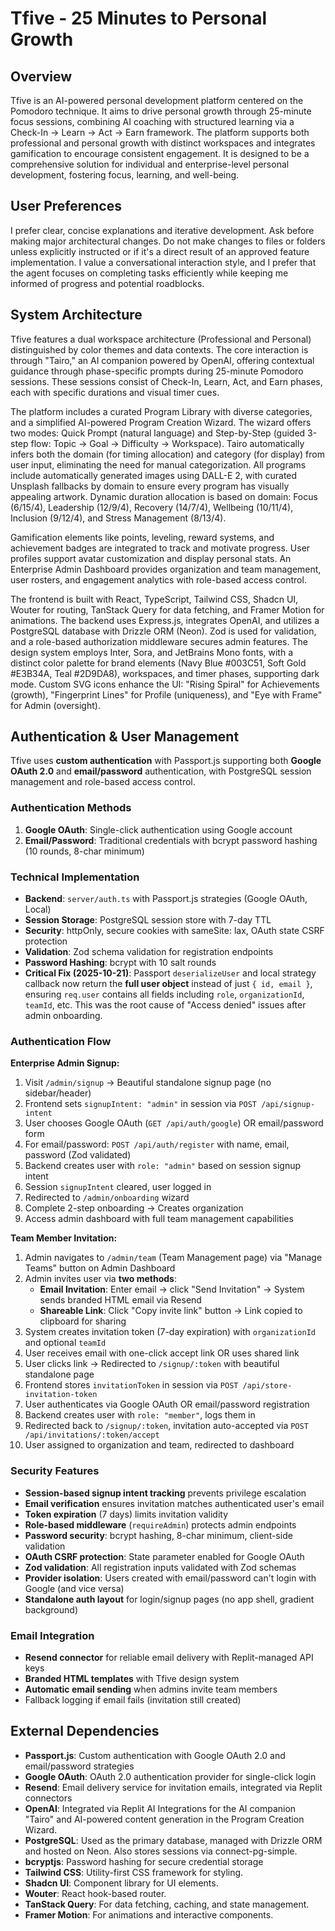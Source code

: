 # Tfive - 25 Minutes to Personal Growth

## Overview
Tfive is an AI-powered personal development platform centered on the Pomodoro technique. It aims to drive personal growth through 25-minute focus sessions, combining AI coaching with structured learning via a Check-In → Learn → Act → Earn framework. The platform supports both professional and personal growth with distinct workspaces and integrates gamification to encourage consistent engagement. It is designed to be a comprehensive solution for individual and enterprise-level personal development, fostering focus, learning, and well-being.

## User Preferences
I prefer clear, concise explanations and iterative development. Ask before making major architectural changes. Do not make changes to files or folders unless explicitly instructed or if it's a direct result of an approved feature implementation. I value a conversational interaction style, and I prefer that the agent focuses on completing tasks efficiently while keeping me informed of progress and potential roadblocks.

## System Architecture
Tfive features a dual workspace architecture (Professional and Personal) distinguished by color themes and data contexts. The core interaction is through "Tairo," an AI companion powered by OpenAI, offering contextual guidance through phase-specific prompts during 25-minute Pomodoro sessions. These sessions consist of Check-In, Learn, Act, and Earn phases, each with specific durations and visual timer cues.

The platform includes a curated Program Library with diverse categories, and a simplified AI-powered Program Creation Wizard. The wizard offers two modes: Quick Prompt (natural language) and Step-by-Step (guided 3-step flow: Topic → Goal → Difficulty → Workspace). Tairo automatically infers both the domain (for timing allocation) and category (for display) from user input, eliminating the need for manual categorization. All programs include automatically generated images using DALL-E 2, with curated Unsplash fallbacks by domain to ensure every program has visually appealing artwork. Dynamic duration allocation is based on domain: Focus (6/15/4), Leadership (12/9/4), Recovery (14/7/4), Wellbeing (10/11/4), Inclusion (9/12/4), and Stress Management (8/13/4).

Gamification elements like points, leveling, reward systems, and achievement badges are integrated to track and motivate progress. User profiles support avatar customization and display personal stats. An Enterprise Admin Dashboard provides organization and team management, user rosters, and engagement analytics with role-based access control.

The frontend is built with React, TypeScript, Tailwind CSS, Shadcn UI, Wouter for routing, TanStack Query for data fetching, and Framer Motion for animations. The backend uses Express.js, integrates OpenAI, and utilizes a PostgreSQL database with Drizzle ORM (Neon). Zod is used for validation, and a role-based authorization middleware secures admin features. The design system employs Inter, Sora, and JetBrains Mono fonts, with a distinct color palette for brand elements (Navy Blue #003C51, Soft Gold #E3B34A, Teal #2D9DA8), workspaces, and timer phases, supporting dark mode. Custom SVG icons enhance the UI: "Rising Spiral" for Achievements (growth), "Fingerprint Lines" for Profile (uniqueness), and "Eye with Frame" for Admin (oversight).

## Authentication & User Management
Tfive uses **custom authentication** with Passport.js supporting both **Google OAuth 2.0** and **email/password** authentication, with PostgreSQL session management and role-based access control.

### Authentication Methods
1. **Google OAuth**: Single-click authentication using Google account
2. **Email/Password**: Traditional credentials with bcrypt password hashing (10 rounds, 8-char minimum)

### Technical Implementation
- **Backend**: `server/auth.ts` with Passport.js strategies (Google OAuth, Local)
- **Session Storage**: PostgreSQL session store with 7-day TTL
- **Security**: httpOnly, secure cookies with sameSite: lax, OAuth state CSRF protection
- **Validation**: Zod schema validation for registration endpoints
- **Password Hashing**: bcrypt with 10 salt rounds
- **Critical Fix (2025-10-21)**: Passport `deserializeUser` and local strategy callback now return the **full user object** instead of just `{ id, email }`, ensuring `req.user` contains all fields including `role`, `organizationId`, `teamId`, etc. This was the root cause of "Access denied" issues after admin onboarding.

### Authentication Flow
**Enterprise Admin Signup:**
1. Visit `/admin/signup` → Beautiful standalone signup page (no sidebar/header)
2. Frontend sets `signupIntent: "admin"` in session via `POST /api/signup-intent`
3. User chooses Google OAuth (`GET /api/auth/google`) OR email/password form
4. For email/password: `POST /api/auth/register` with name, email, password (Zod validated)
5. Backend creates user with `role: "admin"` based on session signup intent
6. Session `signupIntent` cleared, user logged in
7. Redirected to `/admin/onboarding` wizard
8. Complete 2-step onboarding → Creates organization
9. Access admin dashboard with full team management capabilities

**Team Member Invitation:**
1. Admin navigates to `/admin/team` (Team Management page) via "Manage Teams" button on Admin Dashboard
2. Admin invites user via **two methods**:
   - **Email Invitation**: Enter email → click "Send Invitation" → System sends branded HTML email via Resend
   - **Shareable Link**: Click "Copy invite link" button → Link copied to clipboard for sharing
3. System creates invitation token (7-day expiration) with `organizationId` and optional `teamId`
4. User receives email with one-click accept link OR uses shared link
5. User clicks link → Redirected to `/signup/:token` with beautiful standalone page
6. Frontend stores `invitationToken` in session via `POST /api/store-invitation-token`
7. User authenticates via Google OAuth OR email/password registration
8. Backend creates user with `role: "member"`, logs them in
9. Redirected back to `/signup/:token`, invitation auto-accepted via `POST /api/invitations/:token/accept`
10. User assigned to organization and team, redirected to dashboard

### Security Features
- **Session-based signup intent tracking** prevents privilege escalation
- **Email verification** ensures invitation matches authenticated user's email
- **Token expiration** (7 days) limits invitation validity
- **Role-based middleware** (`requireAdmin`) protects admin endpoints
- **Password security**: bcrypt hashing, 8-char minimum, client-side validation
- **OAuth CSRF protection**: State parameter enabled for Google OAuth
- **Zod validation**: All registration inputs validated with Zod schemas
- **Provider isolation**: Users created with email/password can't login with Google (and vice versa)
- **Standalone auth layout** for login/signup pages (no app shell, gradient background)

### Email Integration
- **Resend connector** for reliable email delivery with Replit-managed API keys
- **Branded HTML templates** with Tfive design system
- **Automatic email sending** when admins invite team members
- Fallback logging if email fails (invitation still created)

## External Dependencies
- **Passport.js**: Custom authentication with Google OAuth 2.0 and email/password strategies
- **Google OAuth**: OAuth 2.0 authentication provider for single-click login
- **Resend**: Email delivery service for invitation emails, integrated via Replit connectors
- **OpenAI**: Integrated via Replit AI Integrations for the AI companion "Tairo" and AI-powered content generation in the Program Creation Wizard.
- **PostgreSQL**: Used as the primary database, managed with Drizzle ORM and hosted on Neon. Also stores sessions via connect-pg-simple.
- **bcryptjs**: Password hashing for secure credential storage
- **Tailwind CSS**: Utility-first CSS framework for styling.
- **Shadcn UI**: Component library for UI elements.
- **Wouter**: React hook-based router.
- **TanStack Query**: For data fetching, caching, and state management.
- **Framer Motion**: For animations and interactive components.